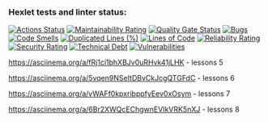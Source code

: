 ### Hexlet tests and linter status:
[![Actions Status](https://github.com/tizele/python-project-49/actions/workflows/hexlet-check.yml/badge.svg)](https://github.com/tizele/python-project-49/actions)
[![Maintainability Rating](https://sonarcloud.io/api/project_badges/measure?project=tizele_python-project-49&metric=sqale_rating)](https://sonarcloud.io/summary/new_code?id=tizele_python-project-49)
[![Quality Gate Status](https://sonarcloud.io/api/project_badges/measure?project=tizele_python-project-49&metric=alert_status)](https://sonarcloud.io/summary/new_code?id=tizele_python-project-49)
[![Bugs](https://sonarcloud.io/api/project_badges/measure?project=tizele_python-project-49&metric=bugs)](https://sonarcloud.io/summary/new_code?id=tizele_python-project-49)
[![Code Smells](https://sonarcloud.io/api/project_badges/measure?project=tizele_python-project-49&metric=code_smells)](https://sonarcloud.io/summary/new_code?id=tizele_python-project-49)
[![Duplicated Lines (%)](https://sonarcloud.io/api/project_badges/measure?project=tizele_python-project-49&metric=duplicated_lines_density)](https://sonarcloud.io/summary/new_code?id=tizele_python-project-49)
[![Lines of Code](https://sonarcloud.io/api/project_badges/measure?project=tizele_python-project-49&metric=ncloc)](https://sonarcloud.io/summary/new_code?id=tizele_python-project-49)
[![Reliability Rating](https://sonarcloud.io/api/project_badges/measure?project=tizele_python-project-49&metric=reliability_rating)](https://sonarcloud.io/summary/new_code?id=tizele_python-project-49)
[![Security Rating](https://sonarcloud.io/api/project_badges/measure?project=tizele_python-project-49&metric=security_rating)](https://sonarcloud.io/summary/new_code?id=tizele_python-project-49)
[![Technical Debt](https://sonarcloud.io/api/project_badges/measure?project=tizele_python-project-49&metric=sqale_index)](https://sonarcloud.io/summary/new_code?id=tizele_python-project-49)
[![Vulnerabilities](https://sonarcloud.io/api/project_badges/measure?project=tizele_python-project-49&metric=vulnerabilities)](https://sonarcloud.io/summary/new_code?id=tizele_python-project-49)


   https://asciinema.org/a/fRj1ci1bhXBJv0uRHvk41jLHK - lessons 5

   https://asciinema.org/a/5vqen9NSeItDBvCkJcgQTGFdC - lessons 6

   https://asciinema.org/a/vWAFf0kpxribppfyEev0xOsym - lessons 7

   https://asciinema.org/a/6Br2XWQcEChgwnEVIkVRK5nXJ - lessons 8
   
   


